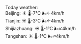 Today weather:  
Beijing: ☀️   🌡️-7°C 🌬️←4km/h  
Tianjin: ☀️   🌡️-3°C 🌬️←4km/h  
Shijiazhuang: ☀️   🌡️-1°C 🌬️↙4km/h  
Tangshan: ☀️   🌡️-1°C 🌬️↗4km/h  
